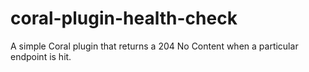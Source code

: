 # coral-plugin-health-check
A simple Coral plugin that returns a 204 No Content when a particular endpoint is hit.
